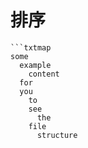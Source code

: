 # 排序



```http
```txtmap
some
  example
    content
  for
  you
    to
    see
      the
    file
      structure
```
```




